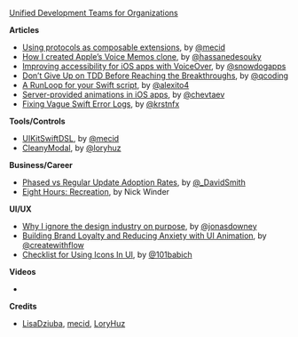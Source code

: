 [Unified Development Teams for Organizations](https://developer.apple.com/support/teams/)

**Articles**

* [Using protocols as composable extensions](https://mecid.github.io/2019/01/17/using-protocols-as-composable-extensions/), by [@mecid](https://twitter.com/mecid)
* [How I created Apple’s Voice Memos clone](https://medium.com/flawless-app-stories/how-i-created-apples-voice-memos-clone-b6cd6d65f580), by [@hassanedesouky](https://twitter.com/hassanedesouky)
* [Improving accessibility for iOS apps with VoiceOver](https://medium.com/snowdog-labs/improving-accessibility-for-ios-app-part-2-33a0ecd9a500), by [@snowdogapps](https://twitter.com/snowdogapps)
* [Don’t Give Up on TDD Before Reaching the Breakthroughs](https://qualitycoding.org/dont-give-up-tdd/), by [@qcoding](https://twitter.com/qcoding/)
* [A RunLoop for your Swift script](https://alejandromp.com/blog/2019/01/19/a-runloop-for-your-swift-script/), by [@alexito4](https://twitter.com/alexito4)
* [Server-provided animations in iOS apps](https://badootech.badoo.com/server-provided-animations-in-ios-apps-b51ce63beff3), by [@chevtaev](https://twitter.com/chevtaev)
* [Fixing Vague Swift Error Logs](https://kristina.io/fixing-vague-swift-error-logs/), by [@krstnfx](https://twitter.com/krstnfx)

**Tools/Controls**

* [UIKitSwiftDSL](https://github.com/mecid/UIKitSwiftDSL), by [@mecid](https://twitter.com/mecid)
* [CleanyModal](https://github.com/loryhuz/CleanyModal), by [@loryhuz](https://twitter.com/LoryHuz)

**Business/Career**

* [Phased vs Regular Update Adoption Rates](https://david-smith.org/blog/2019/01/22/phased-vs-regular-update-adoption-rates/), by [@_DavidSmith](http://twitter.com/_DavidSmith)
* [Eight Hours: Recreation](https://pspdfkit.com/blog/2019/eight-hours-recreation/), by Nick Winder

**UI/UX**

* [Why I ignore the design industry on purpose](https://m.signalvnoise.com/why-i-ignore-the-design-industry-on-purpose/), by [@jonasdowney](https://twitter.com/jonasdowney)
* [Building Brand Loyalty and Reducing Anxiety with UI Animation](https://github.com/CocoaPods/Rome), by [@createwithflow](https://twitter.com/createwithflow)
* [Checklist for Using Icons In UI](https://uxplanet.org/checklist-for-using-icons-in-ui-acb6dee36e8a), by [@101babich](https://twitter.com/101babich)

**Videos**

* 

**Credits**

* [LisaDziuba](https://github.com/lisadziuba), [mecid](https://github.com/mecid), [LoryHuz](https://github.com/loryhuz)
